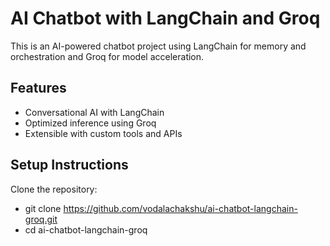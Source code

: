 # AI Chatbot with LangChain and Groq

This is an AI-powered chatbot project using LangChain for memory and orchestration and Groq for model acceleration.

## Features
- Conversational AI with LangChain
- Optimized inference using Groq
- Extensible with custom tools and APIs

## Setup Instructions

Clone the repository:
- git clone https://github.com/vodalachakshu/ai-chatbot-langchain-groq.git
- cd ai-chatbot-langchain-groq
